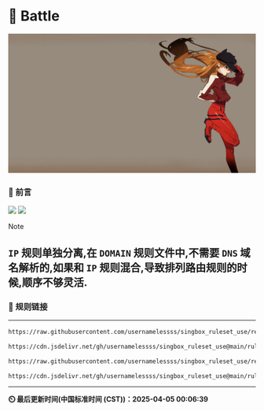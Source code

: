 
# 🧸 Battle
![](https://raw.githubusercontent.com/usernamelessss/picture-bed/main/images/202504042256831.jpg)
### 📣 前言
![](https://shields.io/badge/-移除重复规则-ff69b4) ![](https://shields.io/badge/-IP&nbsp;规则单独存放不与&nbsp;DOMAIN&nbsp;等混合-green)
> [!NOTE]
**`IP` 规则单独分离,在 `DOMAIN` 规则文件中,不需要 `DNS` 域名解析的,如果和 `IP` 规则混合,导致排列路由规则的时候,顺序不够灵活.**
---

###  🔗 规则链接
---

```url
https://raw.githubusercontent.com/usernamelessss/singbox_ruleset_use/refs/heads/main/rule/Battle/Battle_No_IP.json
```

```url
https://cdn.jsdelivr.net/gh/usernamelessss/singbox_ruleset_use@main/rule/Battle/Battle_No_IP.json
```

```url
https://raw.githubusercontent.com/usernamelessss/singbox_ruleset_use/refs/heads/main/rule/Battle/Battle_No_IP.srs
```

```url
https://cdn.jsdelivr.net/gh/usernamelessss/singbox_ruleset_use@main/rule/Battle/Battle_No_IP.srs
```

---
**⏲️ 最后更新时间(中国标准时间 (CST))：2025-04-05 00:06:39**